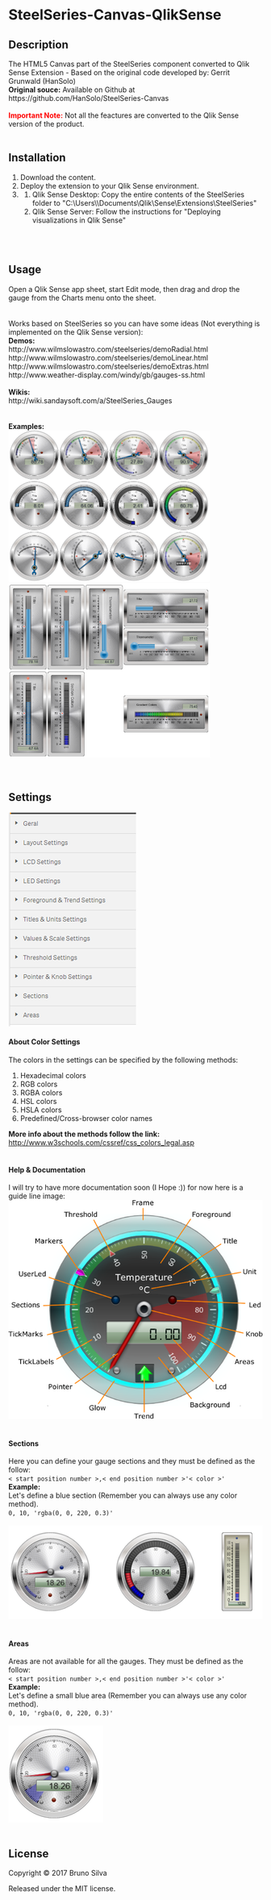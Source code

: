 # SteelSeries-Canvas-QlikSense

<h2>Description</h2>
The HTML5 Canvas part of the SteelSeries component converted to Qlik Sense Extension - Based on the original code developed by:  Gerrit Grunwald (HanSolo)<br/>
<b>Original souce:</b> Available on Github at https://github.com/HanSolo/SteelSeries-Canvas
<br/>
<br/>
<span style="color: #ff0000;"><b>Important Note:</b></span> Not all the feactures are converted to the Qlik Sense version of the product.
<br/>
<br/>
<h2>Installation</h2>
<ol>
<li>Download the content.</li>
<li>Deploy the extension to your Qlik Sense environment.</li>

<li><ol>
  <li>Qlik Sense Desktop: Copy the entire contents of the SteelSeries folder to 
  "C:\Users\<UserName>\Documents\Qlik\Sense\Extensions\SteelSeries"</li>
  <li>Qlik Sense Server: Follow the instructions for "Deploying visualizations in Qlik Sense"
  </ol>
</li>
</ol>
<br/>
<br/>
<h2>Usage</h2>
Open a Qlik Sense app sheet, start Edit mode, then drag and drop the gauge from the Charts menu onto the sheet.<br/>
<br/>
<br/>
Works based on SteelSeries so you can have some ideas (Not everything is implemented on the Qlik Sense version):<br/>
<b>Demos:</b><br/>
http://www.wilmslowastro.com/steelseries/demoRadial.html<br/>
http://www.wilmslowastro.com/steelseries/demoLinear.html<br/>
http://www.wilmslowastro.com/steelseries/demoExtras.html<br/>
http://www.weather-display.com/windy/gb/gauges-ss.html<br/>
<br/>
<b>Wikis:</b><br/>
http://wiki.sandaysoft.com/a/SteelSeries_Gauges<br/>
<br/>
<br/>
<b>Examples:</b><br/>
<img width="400px" src="https://github.com/CodingBSilva/SteelSeries-Canvas-QlikSense/blob/master/radial_example.png?raw=true"/><br/>
<img width="400px" src="https://github.com/CodingBSilva/SteelSeries-Canvas-QlikSense/blob/master/linear_example.png?raw=true"/><br/>
<br/>
<br/>
<h2>Settings</h2>
<img src="https://github.com/CodingBSilva/SteelSeries-Canvas-QlikSense/blob/master/settings_menu.png?raw=true"/><br/>

<h4>About Color Settings</h4>
The colors in the settings can be specified by the following methods:
<ol>
<li>Hexadecimal colors</li>
<li>RGB colors</li>
<li>RGBA colors</li>
<li>HSL colors</li>
<li>HSLA colors</li>
<li>Predefined/Cross-browser color names</li>
</ol>
<b>More info about the methods follow the link:</b> <br/>
<a href="http://www.w3schools.com/cssref/css_colors_legal.asp">http://www.w3schools.com/cssref/css_colors_legal.asp</a>
<br/>
<br/>
<h4>Help & Documentation</h4>
I will try to have more documentation soon (I Hope :)) for now here is a guide line image:<br/>
<img src="https://github.com/CodingBSilva/SteelSeries-Canvas-QlikSense/blob/master/radial_gauge_help.png?raw=true"/>
<br/>
<br/>
<h4>Sections</h4>
Here you can define your gauge sections and they must be defined as the follow:<br/>
<code>< start position number >,< end position number >'< color >'</code><br/>
<b>Example:</b><br/>
Let's define a blue section (Remember you can always use any color method).<br/>
<code>0, 10, 'rgba(0, 0, 220, 0.3)'</code><br/>
<br/>
<img src="https://github.com/CodingBSilva/SteelSeries-Canvas-QlikSense/blob/master/sections_example.png?raw=true"/>
<br/>
<br/>
<h4>Areas</h4>
Areas are not available for all the gauges. They must be defined as the follow:<br/>
<code>< start position number >,< end position number >'< color >'</code><br/>
<b>Example:</b><br/>
Let's define a small blue area (Remember you can always use any color method).<br/>
<code>0, 10, 'rgba(0, 0, 220, 0.3)'</code><br/>
<br/>
<img src="https://github.com/CodingBSilva/SteelSeries-Canvas-QlikSense/blob/master/areas_example.png?raw=true"/>

<br/>
<br/>
<h2>License</h2>
Copyright © 2017 Bruno Silva

Released under the MIT license.
